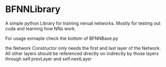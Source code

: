# BFNNLibrary
A simple python Library for training nerual networks. Mostly for testing out cuda and learning how NNs work.

For usage exmaple check the bottom of BFNNBase.py

the Network Constructor only needs the first and last layer of the Network. All other layers should be referenced directly on indirectly by those layers through self.prevLayer and self.nextLayer
